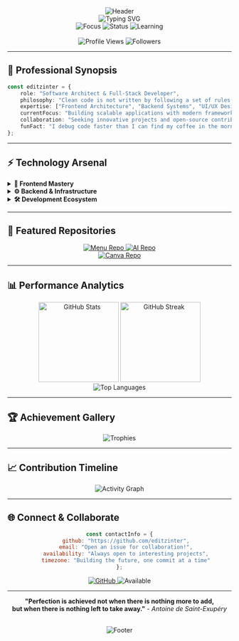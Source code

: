 <!-- Dynamic Header with Particle Animation -->
<div align="center">
  <img src="https://capsule-render.vercel.app/api?type=venom&color=0:000000,25:0f0f23,50:1a1a2e,75:16213e,100:0f3460&height=300&section=header&text=editzinter&fontSize=70&fontColor=ffffff&animation=fadeIn&fontAlignY=38&desc=Code%20•%20Create%20•%20Innovate&descAlignY=55&descSize=20" alt="Header"/>
</div>

<!-- Typing Animation Introduction -->
<div align="center">
  <img src="https://readme-typing-svg.demolab.com?font=JetBrains+Mono&weight=600&size=28&duration=3000&pause=1000&color=64FFDA&center=true&vCenter=true&multiline=true&width=800&height=100&lines=Software+Architect+%26+Digital+Craftsman;Transforming+Ideas+into+Elegant+Solutions" alt="Typing SVG" />
</div>

<!-- Professional Badge Collection -->
<div align="center">
  <img src="https://img.shields.io/badge/Focus-Full%20Stack%20Development-64FFDA?style=for-the-badge&logo=target&logoColor=black" alt="Focus"/>
  <img src="https://img.shields.io/badge/Status-Open%20to%20Collaborate-00D4AA?style=for-the-badge&logo=handshake&logoColor=black" alt="Status"/>
  <img src="https://img.shields.io/badge/Experience-Continuous%20Learning-FF6B9D?style=for-the-badge&logo=academic-cap&logoColor=white" alt="Learning"/>
</div>

<br>

<!-- Profile Views with Modern Counter -->
<div align="center">
  <img src="https://komarev.com/ghpvc/?username=editzinter&style=for-the-badge&color=0f3460&label=Profile+Visitors" alt="Profile Views"/>
  <img src="https://img.shields.io/github/followers/editzinter?style=for-the-badge&color=64FFDA&labelColor=1a1a2e&logo=github&label=Followers" alt="Followers"/>
</div>

---

## 🎯 **Professional Synopsis**

```typescript
const editzinter = {
    role: "Software Architect & Full-Stack Developer",
    philosophy: "Clean code is not written by following a set of rules. Clean code is written by someone who cares.",
    expertise: ["Frontend Architecture", "Backend Systems", "UI/UX Design", "DevOps"],
    currentFocus: "Building scalable applications with modern frameworks",
    collaboration: "Seeking innovative projects and open-source contributions",
    funFact: "I debug code faster than I can find my coffee in the morning ☕"
};
```

---

## ⚡ **Technology Arsenal**

<details>
<summary><b>🎨 Frontend Mastery</b></summary>
<br>

```yaml
Languages & Frameworks:
```

<div align="left">
  <img src="https://skillicons.dev/icons?i=react,nextjs,typescript,javascript,html,css,tailwind,sass" alt="Frontend Skills"/>
</div>

```yaml
Specialized Tools:
```

<div align="left">
  <img src="https://img.shields.io/badge/Framer%20Motion-0055FF?style=for-the-badge&logo=framer&logoColor=white" alt="Framer Motion"/>
  <img src="https://img.shields.io/badge/Three.js-000000?style=for-the-badge&logo=three.js&logoColor=white" alt="Three.js"/>
  <img src="https://img.shields.io/badge/Vite-646CFF?style=for-the-badge&logo=vite&logoColor=white" alt="Vite"/>
  <img src="https://img.shields.io/badge/Webpack-8DD6F9?style=for-the-badge&logo=webpack&logoColor=black" alt="Webpack"/>
</div>

</details>

<details>
<summary><b>⚙️ Backend & Infrastructure</b></summary>
<br>

```yaml
Server Technologies:
```

<div align="left">
  <img src="https://skillicons.dev/icons?i=nodejs,express,python,postgresql,mongodb,redis" alt="Backend Skills"/>
</div>

```yaml
DevOps & Cloud:
```

<div align="left">
  <img src="https://img.shields.io/badge/Docker-2496ED?style=for-the-badge&logo=docker&logoColor=white" alt="Docker"/>
  <img src="https://img.shields.io/badge/AWS-232F3E?style=for-the-badge&logo=amazon-aws&logoColor=white" alt="AWS"/>
  <img src="https://img.shields.io/badge/Vercel-000000?style=for-the-badge&logo=vercel&logoColor=white" alt="Vercel"/>
  <img src="https://img.shields.io/badge/Nginx-009639?style=for-the-badge&logo=nginx&logoColor=white" alt="Nginx"/>
</div>

</details>

<details>
<summary><b>🛠️ Development Ecosystem</b></summary>
<br>

<div align="left">
  <img src="https://skillicons.dev/icons?i=git,github,vscode,figma,postman,linux" alt="Tools"/>
</div>

</details>

---

## 🚀 **Featured Repositories**

<div align="center">
  
  <!-- Repository Cards with Dark Theme -->
  <a href="https://github.com/editzinter/menu">
    <img src="https://github-readme-stats.vercel.app/api/pin/?username=editzinter&repo=menu&theme=github_dark&hide_border=true&border_radius=10&bg_color=0d1117&title_color=64FFDA&text_color=ffffff&icon_color=64FFDA" alt="Menu Repo"/>
  </a>
  
  <a href="https://github.com/editzinter/THE-AI">
    <img src="https://github-readme-stats.vercel.app/api/pin/?username=editzinter&repo=THE-AI&theme=github_dark&hide_border=true&border_radius=10&bg_color=0d1117&title_color=64FFDA&text_color=ffffff&icon_color=64FFDA" alt="AI Repo"/>
  </a>
  
</div>

<div align="center">
  
  <a href="https://github.com/editzinter/canva_maxing">
    <img src="https://github-readme-stats.vercel.app/api/pin/?username=editzinter&repo=canva_maxing&theme=github_dark&hide_border=true&border_radius=10&bg_color=0d1117&title_color=64FFDA&text_color=ffffff&icon_color=64FFDA" alt="Canva Repo"/>
  </a>
  
</div>

---

## 📊 **Performance Analytics**

<div align="center">
  
  <img height="180em" src="https://github-readme-stats.vercel.app/api?username=editzinter&show_icons=true&theme=github_dark&hide_border=true&count_private=true&bg_color=0d1117&title_color=64FFDA&text_color=ffffff&icon_color=64FFDA&border_radius=10" alt="GitHub Stats"/>
  
  <img height="180em" src="https://github-readme-streak-stats.herokuapp.com/?user=editzinter&theme=github-dark-blue&hide_border=true&background=0d1117&ring=64FFDA&fire=64FFDA&currStreakLabel=64FFDA&border_radius=10" alt="GitHub Streak"/>
  
</div>

<div align="center">
  <img src="https://github-readme-stats.vercel.app/api/top-langs/?username=editzinter&layout=compact&theme=github_dark&hide_border=true&bg_color=0d1117&title_color=64FFDA&text_color=ffffff&border_radius=10&langs_count=8" alt="Top Languages"/>
</div>

---

## 🏆 **Achievement Gallery**

<div align="center">
  <img src="https://github-profile-trophy.vercel.app/?username=editzinter&theme=discord&no-frame=true&no-bg=true&column=4&margin-w=15&margin-h=15&title=Commits,Repositories,Stars,Followers" alt="Trophies"/>
</div>

---

## 📈 **Contribution Timeline**

<div align="center">
  <img src="https://github-readme-activity-graph.vercel.app/graph?username=editzinter&bg_color=0d1117&color=64FFDA&line=64FFDA&point=ffffff&area=true&hide_border=true&custom_title=Contribution%20Graph&area_color=1a1a2e" alt="Activity Graph"/>
</div>

---

## 🌐 **Connect & Collaborate**

<div align="center">
  
  ```javascript
  const contactInfo = {
      github: "https://github.com/editzinter",
      email: "Open an issue for collaboration!",
      availability: "Always open to interesting projects",
      timezone: "Building the future, one commit at a time"
  };
  ```
  
  <a href="https://github.com/editzinter">
    <img src="https://img.shields.io/badge/GitHub-181717?style=for-the-badge&logo=github&logoColor=white&color=0d1117&border_color=64FFDA" alt="GitHub"/>
  </a>
  <img src="https://img.shields.io/badge/Status-Available%20for%20Hire-success?style=for-the-badge&logo=checkmarx&logoColor=white&color=00D4AA" alt="Available"/>
  
</div>

---

<div align="center">
  
  **"Perfection is achieved not when there is nothing more to add,<br>but when there is nothing left to take away."** *- Antoine de Saint-Exupéry*
  
  <br>
  
  <img src="https://capsule-render.vercel.app/api?type=waving&color=0:0f3460,50:1a1a2e,100:000000&height=120&section=footer&animation=twinkling" alt="Footer"/>
  
</div>
